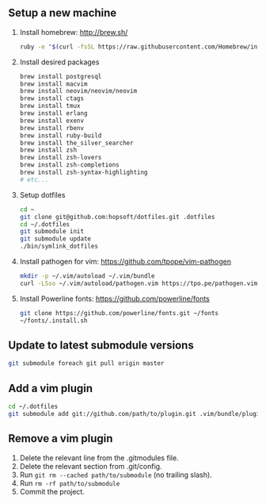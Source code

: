 ## Setup a new machine

1. Install homebrew: http://brew.sh/

    ```sh
    ruby -e "$(curl -fsSL https://raw.githubusercontent.com/Homebrew/install/master/install)"
    ```

1. Install desired packages

    ```sh
    brew install postgresql
    brew install macvim
    brew install neovim/neovim/neovim
    brew install ctags
    brew install tmux
    brew install erlang
    brew install exenv
    brew install rbenv
    brew install ruby-build
    brew install the_silver_searcher
    brew install zsh
    brew install zsh-lovers
    brew install zsh-completions
    brew install zsh-syntax-highlighting
    # etc...
    ```

1. Setup dotfiles

    ```sh
    cd ~
    git clone git@github.com:hopsoft/dotfiles.git .dotfiles
    cd ~/.dotfiles
    git submodule init
    git submodule update
    ./bin/symlink_dotfiles
    ```

1. Install pathogen for vim: https://github.com/tpope/vim-pathogen

    ```sh
    mkdir -p ~/.vim/autoload ~/.vim/bundle
    curl -LSso ~/.vim/autoload/pathogen.vim https://tpo.pe/pathogen.vim
    ```

1. Install Powerline fonts: https://github.com/powerline/fonts

    ```sh
    git clone https://github.com/powerline/fonts.git ~/fonts
    ~/fonts/.install.sh
    ```

## Update to latest submodule versions

```sh
git submodule foreach git pull origin master
```

## Add a vim plugin

```sh
cd ~/.dotfiles
git submodule add git://github.com/path/to/plugin.git .vim/bundle/plugin_name
```

## Remove a vim plugin

1. Delete the relevant line from the .gitmodules file.
1. Delete the relevant section from .git/config.
1. Run `git rm --cached path/to/submodule` (no trailing slash).
1. Run `rm -rf path/to/submodule`
1. Commit the project.

